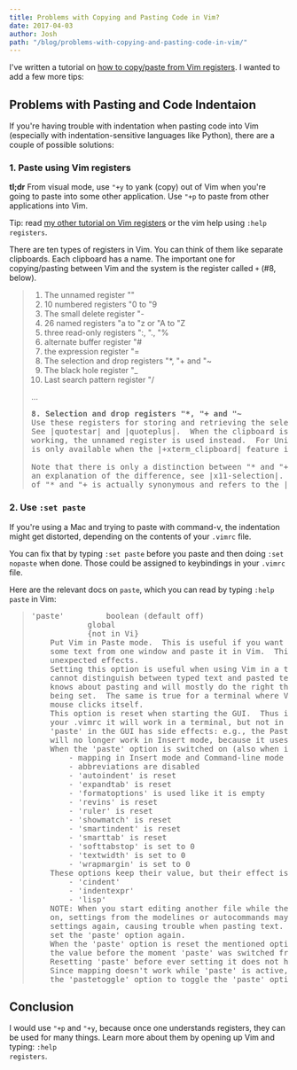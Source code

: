 ```yaml
---
title: Problems with Copying and Pasting Code in Vim?
date: 2017-04-03
author: Josh
path: "/blog/problems-with-copying-and-pasting-code-in-vim/"
---
```


I've written a tutorial on <a href="https://medium.com/@joshhostels/how-to-copy-paste-with-vim-registers-902d96e5c493">how to copy/paste from Vim registers</a>. I wanted to add a few more tips:

<h2>Problems with Pasting and Code Indentaion</h2>

If you're having trouble with indentation when pasting code into Vim (especially with indentation-sensitive languages like Python), there are a couple of possible solutions:

<h3>1. Paste using Vim registers</h3>

<div class="alert alert-info" role="alert">
  <strong>tl;dr</strong> From visual mode, use <code>"+y</code> to yank (copy) out of Vim when you're going to paste into some other application. Use <code>"+p</code> to paste from other applications into Vim.
</div>

Tip: read <a href="https://medium.com/@joshhostels/how-to-copy-paste-with-vim-registers-902d96e5c493">my other tutorial on Vim registers</a> or the vim help using <code>:help registers</code>.

There are ten types of registers in Vim. You can think of them like separate clipboards. Each clipboard has a name. The important one for copying/pasting between Vim and the system is the register called <code>+</code> (#8, below).

<blockquote>
<ol>
  <li>The unnamed register ""</li>
  <li>10 numbered registers "0 to "9</li>
  <li>The small delete register "-</li>
  <li>26 named registers "a to "z or "A to "Z</li>
  <li>three read-only registers ":, "., "%</li>
  <li>alternate buffer register "#</li>
  <li>the expression register "=</li>
  <li>The selection and drop registers "*, "+ and "~ </li>
  <li>The black hole register "_</li>
  <li>Last search pattern register "/</li>
</ol>
...

<pre><strong>8. Selection and drop registers "*, "+ and "~</strong>
Use these registers for storing and retrieving the selected text for the GUI.
See |quotestar| and |quoteplus|.  When the clipboard is not available or not
working, the unnamed register is used instead.  For Unix systems the clipboard
is only available when the |+xterm_clipboard| feature is present.  {not in Vi}

Note that there is only a distinction between "* and "+ for X11 systems.  For
an explanation of the difference, see |x11-selection|.  Under MS-Windows, use
of "* and "+ is actually synonymous and refers to the |gui-clipboard|.</pre>
</blockquote>

<h3>2. Use <code>:set paste</code></h3>

If you're using a Mac and trying to paste with command-v, the indentation might get distorted, depending on the contents of your <code>.vimrc</code> file.

You can fix that by typing <code>:set paste</code> before you paste and then doing <code>:set nopaste</code> when done. Those could be assigned to keybindings in your <code>.vimrc</code> file.

Here are the relevant docs on <code>paste</code>, which you can read by typing <code>:help paste</code> in Vim:

<blockquote><pre>
'paste'			boolean	(default off)
			global
			{not in Vi}
	Put Vim in Paste mode.  This is useful if you want to cut or copy
	some text from one window and paste it in Vim.  This will avoid
	unexpected effects.
	Setting this option is useful when using Vim in a terminal, where Vim
	cannot distinguish between typed text and pasted text.  In the GUI, Vim
	knows about pasting and will mostly do the right thing without 'paste'
	being set.  The same is true for a terminal where Vim handles the
	mouse clicks itself.
	This option is reset when starting the GUI.  Thus if you set it in
	your .vimrc it will work in a terminal, but not in the GUI.  Setting
	'paste' in the GUI has side effects: e.g., the Paste toolbar button
	will no longer work in Insert mode, because it uses a mapping.
	When the 'paste' option is switched on (also when it was already on):
		- mapping in Insert mode and Command-line mode is disabled
		- abbreviations are disabled
		- 'autoindent' is reset
		- 'expandtab' is reset
		- 'formatoptions' is used like it is empty
		- 'revins' is reset
		- 'ruler' is reset
		- 'showmatch' is reset
		- 'smartindent' is reset
		- 'smarttab' is reset
		- 'softtabstop' is set to 0
		- 'textwidth' is set to 0
		- 'wrapmargin' is set to 0
	These options keep their value, but their effect is disabled:
		- 'cindent'
		- 'indentexpr'
		- 'lisp'
	NOTE: When you start editing another file while the 'paste' option is
	on, settings from the modelines or autocommands may change the
	settings again, causing trouble when pasting text.  You might want to
	set the 'paste' option again.
	When the 'paste' option is reset the mentioned options are restored to
	the value before the moment 'paste' was switched from off to on.
	Resetting 'paste' before ever setting it does not have any effect.
	Since mapping doesn't work while 'paste' is active, you need to use
	the 'pastetoggle' option to toggle the 'paste' option with some key.</pre>
</blockquote>

<h2>Conclusion</h2>

I would use <code>"+p</code> and <code>"+y</code>, because once one understands registers, they can be used for many things. Learn more about them by opening up Vim and typing: <code>:help registers</code>.
